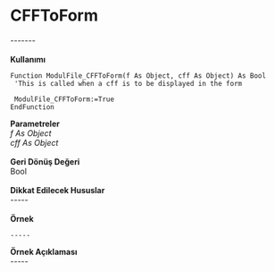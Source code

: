# CFFToForm

\-------\
\
**Kullanımı**

```
Function ModulFile_CFFToForm(f As Object, cff As Object) As Bool
 'This is called when a cff is to be displayed in the form

 ModulFile_CFFToForm:=True
EndFunction
```

**Parametreler**\
_f As Object_\
_cff As Object_\
\
**Geri Dönüş Değeri**\
Bool\
\
**Dikkat Edilecek Hususlar**\
\-----\
\
**Örnek**

```
-----
```

**Örnek Açıklaması**\
\-----
